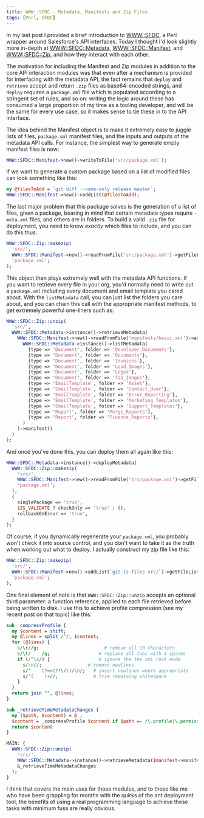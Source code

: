 ```yaml
---
title: WWW::SFDC - Metadata, Manifests and Zip Files
tags: [Perl, SFDC]
---
```


In my last post I provided a brief introduction to [WWW::SFDC](https://github.com/alexander-brett/WWW-SFDC), a Perl wrapper around Salesforce's API interfaces. Today I thought I'd look slightly more in-depth at [WWW::SFDC::Metadata](https://github.com/alexander-brett/WWW-SFDC/blob/master/lib/WWW/SFDC/Metadata.pm), [WWW::SFDC::Manifest](https://github.com/alexander-brett/WWW-SFDC/blob/master/lib/WWW/SFDC/Manifest.pm), and [WWW::SFDC::Zip](https://github.com/alexander-brett/WWW-SFDC/blob/master/lib/WWW/SFDC/Zip.pm), and how they interact with each other.

The motivation for including the Manifest and Zip modules in addition to the core API interaction modules was that even after a mechanism is provided for interfacing with the metadata API, the fact remains that `deploy` and `retrieve` accept and return `.zip` files as base64-encoded strings, and `deploy` requires a `package.xml` file which is populated according to a stringent set of rules, and so on: writing the logic around these has consumed a large proportion of my time as a tooling developer, and will be the same for every use case, so it makes sense to tie these in to the API interface.

The idea behind the Manifest object is to make it extremely easy to juggle lists of files, `package.xml` manifest files, and the inputs and outputs of the metadata API  calls. For instance, the simplest way to generate empty manifest files is now:

```perl
WWW::SFDC::Manifest->new()->writeToFile('src/package.xml');
```

If we want to generate a custom package based on a list of modified files can look something like this:

```perl
my @filesToAdd = `git diff --name-only release master`;
WWW::SFDC::Manifest->new()->addList(@filesToAdd);
```

The last major problem that this package solves is the generation of a list of files, given a package, bearing in mind that certain metadata types require `-meta.xml` files, and others are in folders. To build a valid `.zip` file for deployment, you need to know _exactly_ which files to include, and you can do this thus:

```perl
WWW::SFDC::Zip::makezip(
  'src/',
  WWW::SFDC::Manifest->new()->readFromFile('src/package.xml')->getFileList(),
  'package.xml';
);
```

This object then plays extremely well with the metadata API functions. If you want to retrieve every file in your org, you'd normally need to write out a `package.xml` including every document and email template you cared about. With the `listMetadata` call, you can just list the folders you care about, and you can chain this call with the appropriate manifest methods, to get extremely powerful one-liners such as:

```perl
WWW::SFDC::Zip::unzip(
  'src/',
  WWW::SFDC::Metadata->instance()->retrieveMetadata(
    WWW::SFDC::Manifest->new()->readFromFile('manifests/basic.xml')->add(
      WWW::SFDC::Metadata->instance()->listMetadata(
        {type => 'Document', folder => 'Developer_Documents'},
        {type => 'Document', folder => 'Documents'},
        {type => 'Document', folder => 'Invoices'},
        {type => 'Document', folder => 'Lead_Images'},
        {type => 'Document', folder => 'Logos'},
        {type => 'Document', folder => 'Tab_Images'},
        {type => 'EmailTemplate', folder => 'Asset'},
        {type => 'EmailTemplate', folder => 'Contact_User'},
        {type => 'EmailTemplate', folder => 'Error_Reporting'},
        {type => 'EmailTemplate', folder => 'Marketing_Templates'},
        {type => 'EmailTemplate', folder => 'Support_Templates'},
        {type => 'Report', folder => 'Merge_Reports'},
        {type => 'Report', folder => 'Finance_Reports'},
      )
    )->manifest()
  )
);
```

And once you've done this, you can deploy them all again like this:

```perl
WWW::SFDC::Metadata->instance()->deployMetadata(
  WWW::SFDC::Zip::makezip(
    'src/',
    WWW::SFDC::Manifest->new()->readFromFile('src/package.xml')->getFileList(),
    'package.xml';
  ),
  {
    singlePackage => 'true',
    $IS_VALIDATE ? checkOnly => 'true' : (),
    rollbackOnError => 'true',
  }
);
```

Of course, if you dynamically regenerate your `package.xml`, you probably won't check it into source control, and you don't want to take it as the truth when working out what to deploy. I actually construct my zip file like this:

```perl
WWW::SFDC::Zip::makezip(
  'src/',
  WWW::SFDC::Manifest->new()->addList(`git ls-files src/`)->getFileList(),
  'package.xml';
);
```

One final element of note is that `WWW::SFDC::Zip::unzip` accepts an optional third parameter: a function reference, applied to each file retrieved before being written to disk. I use this to achieve profile compression (see my recent post on that topic) like this:

```perl
sub _compressProfile {
  my $content = shift;
  my @lines = split /^/, $content;
  for (@lines) {
    s/\r//g;			            # remove all CR characters
    s/\t/    /g;		          # replace all tabs with 4 spaces
    if (/^\s/) {		          # ignore the the xml root node
      s/\n//;                 # remove newlines
      s/^    (?=<(?!\/))/\n/;	# insert newlines where appropriate
      s/^(    )+//;		        # trim remaining whitespace
    }
  }
  return join "", @lines;
}

sub _retrieveTimeMetadataChanges {
  my ($path, $content) = @_;
  $content = _compressProfile $content if $path =~ /\.profile|\.permissionset/;
  return $content
}

MAIN: {
  WWW::SFDC::Zip::unzip(
    'src/',
    WWW::SFDC::Metadata->instance()->retrieveMetadata($manifest->manifest()),
    &_retrieveTimeMetadataChanges
  );
}
```

I think that covers the main uses for those modules, and to those like me who have been grappling for months with the quirks of the ant deployment tool, the benefits of using a real programming language to achieve these tasks with minimum fuss are really obvious.
